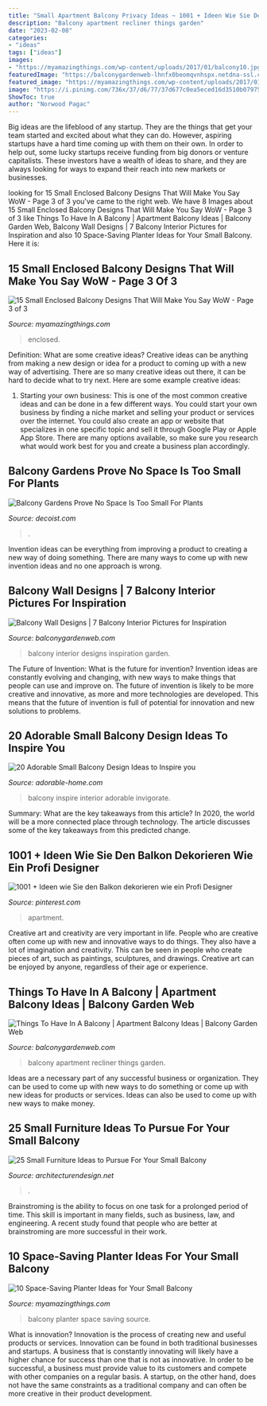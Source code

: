 ```yaml
---
title: "Small Apartment Balcony Privacy Ideas ~ 1001 + Ideen Wie Sie Den Balkon Dekorieren Wie Ein Profi Designer"
description: "Balcony apartment recliner things garden"
date: "2023-02-08"
categories:
- "ideas"
tags: ["ideas"]
images:
- "https://myamazingthings.com/wp-content/uploads/2017/01/balcony10.jpg"
featuredImage: "https://balconygardenweb-lhnfx0beomqvnhspx.netdna-ssl.com/wp-content/uploads/2016/03/IMG-20160311-WA0004-e1457673508193.jpg"
featured_image: "https://myamazingthings.com/wp-content/uploads/2017/01/balcony10.jpg"
image: "https://i.pinimg.com/736x/37/d6/77/37d677c0ea5eced16d3510b0797558dd.jpg"
ShowToc: true
author: "Norwood Pagac"
---
```



Big ideas are the lifeblood of any startup. They are the things that get your team started and excited about what they can do. However, aspiring startups have a hard time coming up with them on their own. In order to help out, some lucky startups receive funding from big donors or venture capitalists. These investors have a wealth of ideas to share, and they are always looking for ways to expand their reach into new markets or businesses.

	

		
looking for 15 Small Enclosed Balcony Designs That Will Make You Say WoW - Page 3 of 3 you've came to the right web. We have 8 Images about 15 Small Enclosed Balcony Designs That Will Make You Say WoW - Page 3 of 3 like Things To Have In A Balcony | Apartment Balcony Ideas | Balcony Garden Web, Balcony Wall Designs | 7 Balcony Interior Pictures for Inspiration and also 10 Space-Saving Planter Ideas for Your Small Balcony. Here it is:
		
    
## 15 Small Enclosed Balcony Designs That Will Make You Say WoW - Page 3 Of 3

<img loading=lazy src="https://myamazingthings.com/wp-content/uploads/2017/01/balcony10.jpg" onerror="this.onerror=null;this.src='https://tse2.mm.bing.net/th?id=OIP.6h0qXNUI6PHo3vEzn9WqggHaKf&amp;pid=15.1';" alt="15 Small Enclosed Balcony Designs That Will Make You Say WoW - Page 3 of 3">

_Source: myamazingthings.com_

>enclosed. 

	

Definition: What are some creative ideas?
Creative ideas can be anything from making a new design or idea for a product to coming up with a new way of advertising. There are so many creative ideas out there, it can be hard to decide what to try next. Here are some example creative ideas:
1. Starting your own business: This is one of the most common creative ideas and can be done in a few different ways. You could start your own business by finding a niche market and selling your product or services over the internet. You could also create an app or website that specializes in one specific topic and sell it through Google Play or Apple App Store. There are many options available, so make sure you research what would work best for you and create a business plan accordingly.


    
## Balcony Gardens Prove No Space Is Too Small For Plants

<img loading=lazy src="https://cdn.decoist.com/wp-content/uploads/2013/09/Plants-on-a-balcony-with-wooden-details-600x415.jpg" onerror="this.onerror=null;this.src='https://tse2.mm.bing.net/th?id=OIP.pqNY_DUO4mZbVnxVbHyBTgHaFH&amp;pid=15.1';" alt="Balcony Gardens Prove No Space Is Too Small For Plants">

_Source: decoist.com_

>. 

	

Invention ideas can be everything from improving a product to creating a new way of doing something. There are many ways to come up with new invention ideas and no one approach is wrong.

    
## Balcony Wall Designs | 7 Balcony Interior Pictures For Inspiration

<img loading=lazy src="https://balconygardenweb-lhnfx0beomqvnhspx.netdna-ssl.com/wp-content/uploads/2016/03/IMG-20160311-WA0004-e1457673508193.jpg" onerror="this.onerror=null;this.src='https://tse1.mm.bing.net/th?id=OIP.z-PsVfpOskOkVpTBpt5AGQHaJ3&amp;pid=15.1';" alt="Balcony Wall Designs | 7 Balcony Interior Pictures for Inspiration">

_Source: balconygardenweb.com_

>balcony interior designs inspiration garden. 

	

The Future of Invention: What is the future for invention?
Invention ideas are constantly evolving and changing, with new ways to make things that people can use and improve on. The future of invention is likely to be more creative and innovative, as more and more technologies are developed. This means that the future of invention is full of potential for innovation and new solutions to problems.

    
## 20 Adorable Small Balcony Design Ideas To Inspire You

<img loading=lazy src="https://adorable-home.com/wp-content/gallery/small-balcony-design-ideas-to-invigorate-inspire/Small-Balcony-Design-Ideas-to-Invigorate-Inspire-12.jpg" onerror="this.onerror=null;this.src='https://tse3.mm.bing.net/th?id=OIP.GKFcFAkluyLd-yTCdd001AHaJ3&amp;pid=15.1';" alt="20 Adorable Small Balcony Design Ideas to Inspire you">

_Source: adorable-home.com_

>balcony inspire interior adorable invigorate. 

	

Summary: What are the key takeaways from this article?
In 2020, the world will be a more connected place through technology. The article discusses some of the key takeaways from this predicted change.

    
## 1001 + Ideen Wie Sie Den Balkon Dekorieren Wie Ein Profi Designer

<img loading=lazy src="https://i.pinimg.com/736x/37/d6/77/37d677c0ea5eced16d3510b0797558dd.jpg" onerror="this.onerror=null;this.src='https://tse2.mm.bing.net/th?id=OIP.Kd79VXtprPxluwHnS79U2AHaJQ&amp;pid=15.1';" alt="1001 + Ideen wie Sie den Balkon dekorieren wie ein Profi Designer">

_Source: pinterest.com_

>apartment. 

	

Creative art and creativity are very important in life. People who are creative often come up with new and innovative ways to do things. They also have a lot of imagination and creativity. This can be seen in people who create pieces of art, such as paintings, sculptures, and drawings. Creative art can be enjoyed by anyone, regardless of their age or experience.

    
## Things To Have In A Balcony | Apartment Balcony Ideas | Balcony Garden Web

<img loading=lazy src="https://balconygardenweb.com/wp-content/uploads/2016/08/recliner.jpg" onerror="this.onerror=null;this.src='https://tse3.mm.bing.net/th?id=OIP.2uGfdDAsurPxuz2pah_p4AHaLI&amp;pid=15.1';" alt="Things To Have In A Balcony | Apartment Balcony Ideas | Balcony Garden Web">

_Source: balconygardenweb.com_

>balcony apartment recliner things garden. 

	

Ideas are a necessary part of any successful business or organization. They can be used to come up with new ways to do something or come up with new ideas for products or services. Ideas can also be used to come up with new ways to make money.

    
## 25 Small Furniture Ideas To Pursue For Your Small Balcony

<img loading=lazy src="https://cdn.architecturendesign.net/wp-content/uploads/2016/05/AD-Small-Furniture-Ideas-to-Pursue-For-Your-Small-Balcony-01.jpg" onerror="this.onerror=null;this.src='https://tse4.mm.bing.net/th?id=OIP.OJ8U2r8CVhnHqIqnUiO4YQHaJ4&amp;pid=15.1';" alt="25 Small Furniture Ideas to Pursue For Your Small Balcony">

_Source: architecturendesign.net_

>. 

	

Brainstroming is the ability to focus on one task for a prolonged period of time. This skill is important in many fields, such as business, law, and engineering. A recent study found that people who are better at brainstroming are more successful in their work.

    
## 10 Space-Saving Planter Ideas For Your Small Balcony

<img loading=lazy src="http://myamazingthings.com/wp-content/uploads/2017/01/idea3-1.jpg" onerror="this.onerror=null;this.src='https://tse4.mm.bing.net/th?id=OIP.V18mttBz5czfVT3KY_9nHQHaJ4&amp;pid=15.1';" alt="10 Space-Saving Planter Ideas for Your Small Balcony">

_Source: myamazingthings.com_

>balcony planter space saving source. 

	

What is innovation?
Innovation is the process of creating new and useful products or services. Innovation can be found in both traditional businesses and startups. A business that is constantly innovating will likely have a higher chance for success than one that is not as innovative. In order to be successful, a business must provide value to its customers and compete with other companies on a regular basis. A startup, on the other hand, does not have the same constraints as a traditional company and can often be more creative in their product development.

